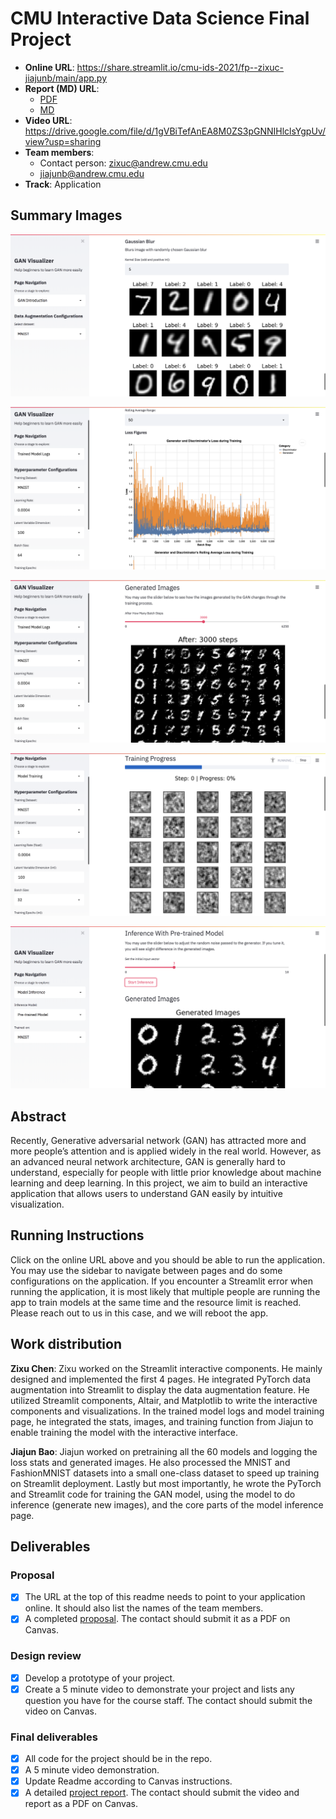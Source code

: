 # CMU Interactive Data Science Final Project

- **Online URL**: https://share.streamlit.io/cmu-ids-2021/fp--zixuc-jiajunb/main/app.py
- **Report (MD) URL**:
  - [PDF](Report.pdf)
  - [MD](Report.md)
- **Video URL**: https://drive.google.com/file/d/1gVBiTefAnEA8M0ZS3pGNNIHlclsYgpUv/view?usp=sharing
- **Team members**:
  - Contact person: zixuc@andrew.cmu.edu
  - jiajunb@andrew.cmu.edu
- **Track**: Application

## Summary Images

![Data Augmentation](assets/data-augmentation.png)

![Loss Curve](assets/loss-curve.png)

![Generated Image Slider](assets/generated-images.png)

![Training Progress](assets/train-progress.png)

![Inference](assets/inference.png)

## Abstract

Recently, Generative adversarial network (GAN) has attracted more and more people’s attention and is applied widely in the real world. However, as an advanced neural network architecture, GAN is generally hard to understand, especially for people with little prior knowledge about machine learning and deep learning. In this project, we aim to build an interactive application that allows users to understand GAN easily by intuitive visualization.

## Running Instructions

Click on the online URL above and you should be able to run the application. You may use the sidebar to navigate between pages and do some configurations on the application. If you encounter a Streamlit error when running the application, it is most likely that multiple people are running the app to train models at the same time and the resource limit is reached. Please reach out to us in this case, and we will reboot the app.

## Work distribution

**Zixu Chen**: Zixu worked on the Streamlit interactive components. He mainly designed and implemented the first 4 pages. He integrated PyTorch data augmentation into Streamlit to display the data augmentation feature. He utilized Streamlit components, Altair, and Matplotlib to write the interactive components and visualizations. In the trained model logs and model training page, he integrated the stats, images, and training function from Jiajun to enable training the model with the interactive interface.

**Jiajun Bao**: Jiajun worked on pretraining all the 60 models and logging the loss stats and generated images. He also processed the MNIST and FashionMNIST datasets into a small one-class dataset to speed up training on Streamlit deployment. Lastly but most importantly, he wrote the PyTorch and Streamlit code for training the GAN model, using the model to do inference (generate new images), and the core parts of the model inference page.

## Deliverables

### Proposal

- [x] The URL at the top of this readme needs to point to your application online. It should also list the names of the team members.
- [x] A completed [proposal](Proposal.md). The contact should submit it as a PDF on Canvas.

### Design review

- [x] Develop a prototype of your project.
- [x] Create a 5 minute video to demonstrate your project and lists any question you have for the course staff. The contact should submit the video on Canvas.

### Final deliverables

- [x] All code for the project should be in the repo.
- [x] A 5 minute video demonstration.
- [x] Update Readme according to Canvas instructions.
- [x] A detailed [project report](Report.md). The contact should submit the video and report as a PDF on Canvas.
